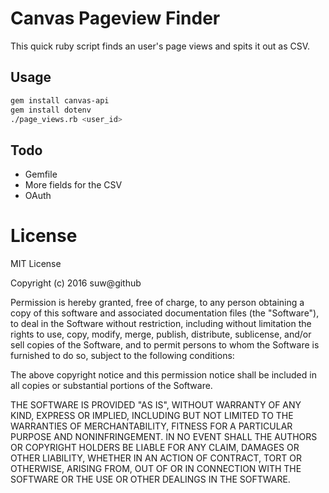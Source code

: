 # Canvas Pageview Finder

This quick ruby script finds an user's page views and spits it out as CSV.

## Usage

```bash
gem install canvas-api
gem install dotenv
./page_views.rb <user_id>
```

## Todo
* Gemfile
* More fields for the CSV
* OAuth

# License

MIT License

Copyright (c) 2016 suw@github

Permission is hereby granted, free of charge, to any person obtaining a copy
of this software and associated documentation files (the "Software"), to deal
in the Software without restriction, including without limitation the rights
to use, copy, modify, merge, publish, distribute, sublicense, and/or sell
copies of the Software, and to permit persons to whom the Software is
furnished to do so, subject to the following conditions:

The above copyright notice and this permission notice shall be included in all
copies or substantial portions of the Software.

THE SOFTWARE IS PROVIDED "AS IS", WITHOUT WARRANTY OF ANY KIND, EXPRESS OR
IMPLIED, INCLUDING BUT NOT LIMITED TO THE WARRANTIES OF MERCHANTABILITY,
FITNESS FOR A PARTICULAR PURPOSE AND NONINFRINGEMENT. IN NO EVENT SHALL THE
AUTHORS OR COPYRIGHT HOLDERS BE LIABLE FOR ANY CLAIM, DAMAGES OR OTHER
LIABILITY, WHETHER IN AN ACTION OF CONTRACT, TORT OR OTHERWISE, ARISING FROM,
OUT OF OR IN CONNECTION WITH THE SOFTWARE OR THE USE OR OTHER DEALINGS IN THE
SOFTWARE.
